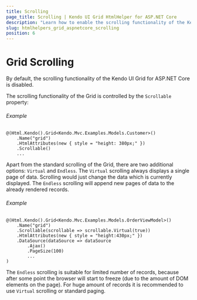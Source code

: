 ```yaml
---
title: Scrolling
page_title: Scrolling | Kendo UI Grid HtmlHelper for ASP.NET Core
description: "Learn how to enable the scrolling functionality of the Kendo UI Grid for ASP.NET Core."
slug: htmlhelpers_grid_aspnetcore_scrolling
position: 6
---
```


# Grid Scrolling

By default, the scrolling functionality of the Kendo UI Grid for ASP.NET Core is disabled.

The scrolling functionality of the Grid is controlled by the `Scrollable` property:

###### Example

```
@(Html.Kendo().Grid<Kendo.Mvc.Examples.Models.Customer>()
    .Name("grid")
    .HtmlAttributes(new { style = "height: 380px;" })
    .Scrollable()
    ...
```

Apart from the standard scrolling of the Grid, there are two additional options: `Virtual` and `Endless`. The `Virtual` scrolling always displays a single page of data. Scrolling would just change the data which is currently displayed. The `Endless` scrolling will append new pages of data to the already rendered records.

###### Example

```
@(Html.Kendo().Grid<Kendo.Mvc.Examples.Models.OrderViewModel>()
    .Name("grid")
    .Scrollable(scrollable => scrollable.Virtual(true))
    .HtmlAttributes(new { style = "height:430px;" })
    .DataSource(dataSource => dataSource
        .Ajax()
        .PageSize(100)
		...
)
```

The `Endless` scrolling is suitable for limited number of records, because after some point the browser will start to freeze (due to the amount of DOM elements on the page). For huge amount of records it is recommended to use `Virtual` scrolling or standard paging.
